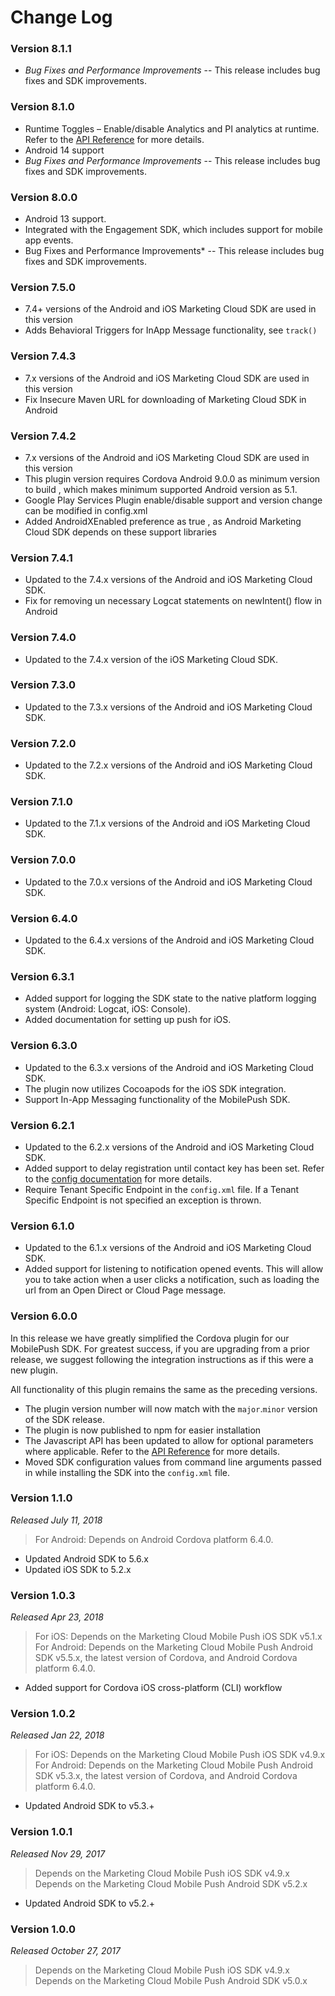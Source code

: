 Change Log
==========
### Version 8.1.1
* *Bug Fixes and Performance Improvements* -- This release includes bug fixes and SDK improvements.

### Version 8.1.0
* Runtime Toggles – Enable/disable Analytics and PI analytics at runtime. Refer to the [API Reference](README.md#reference) for more details.
* Android 14 support
* *Bug Fixes and Performance Improvements* -- This release includes bug fixes and SDK improvements.

### Version 8.0.0
* Android 13 support.
* Integrated with the Engagement SDK, which includes support for mobile app events.
* Bug Fixes and Performance Improvements* -- This release includes bug fixes and SDK improvements.

### Version 7.5.0
* 7.4+ versions of the Android and iOS Marketing Cloud SDK are used in this version
* Adds Behavioral Triggers for InApp Message functionality, see `track()`

### Version 7.4.3
* 7.x versions of the Android and iOS Marketing Cloud SDK are used in this version
* Fix Insecure Maven URL for downloading of Marketing Cloud SDK in Android

### Version 7.4.2
* 7.x versions of the Android and iOS Marketing Cloud SDK are used in this version
* This plugin version requires Cordova Android 9.0.0 as minimum version to build , which makes minimum supported Android version as 5.1. 
* Google Play Services Plugin enable/disable support and version change can be modified in config.xml
* Added AndroidXEnabled preference as true , as Android Marketing Cloud SDK depends on these support libraries

### Version 7.4.1
* Updated to the 7.4.x versions of the Android and iOS Marketing Cloud SDK.
* Fix for removing un necessary Logcat statements on newIntent() flow in Android

### Version 7.4.0
* Updated to the 7.4.x version of the iOS Marketing Cloud SDK.

### Version 7.3.0
* Updated to the 7.3.x versions of the Android and iOS Marketing Cloud SDK.

### Version 7.2.0
* Updated to the 7.2.x versions of the Android and iOS Marketing Cloud SDK.

### Version 7.1.0
* Updated to the 7.1.x versions of the Android and iOS Marketing Cloud SDK.

### Version 7.0.0
* Updated to the 7.0.x versions of the Android and iOS Marketing Cloud SDK.

### Version 6.4.0
* Updated to the 6.4.x versions of the Android and iOS Marketing Cloud SDK.

### Version 6.3.1
* Added support for logging the SDK state to the native platform logging system (Android: Logcat, iOS: Console).
* Added documentation for setting up push for iOS.

### Version 6.3.0

* Updated to the 6.3.x versions of the Android and iOS Marketing Cloud SDK.
* The plugin now utilizes Cocoapods for the iOS SDK integration.
* Support In-App Messaging functionality of the MobilePush SDK.

### Version 6.2.1

* Updated to the 6.2.x versions of the Android and iOS Marketing Cloud SDK.
* Added support to delay registration until contact key has been set. Refer to the [config documentation](README.md#config) for more details.
* Require Tenant Specific Endpoint in the  `config.xml` file. If a Tenant Specific Endpoint is not specified an exception is thrown.

### Version 6.1.0

* Updated to the 6.1.x versions of the Android and iOS Marketing Cloud SDK.
* Added support for listening to notification opened events.  This will allow you to take action when a user clicks a notification, such as loading the url from an Open Direct or Cloud Page message.  

### Version 6.0.0

In this release we have greatly simplified the Cordova plugin for our MobilePush SDK.  For greatest success, if you are upgrading from a prior release, we suggest following the integration instructions as if this were a new plugin.

All functionality of this plugin remains the same as the preceding versions.

* The plugin version number will now match with the `major`.`minor` version of the SDK release.
* The plugin is now published to npm for easier installation
* The Javascript API has been updated to allow for optional parameters where applicable.  Refer to the [API Reference](README.md#reference) for more details.
* Moved SDK configuration values from command line arguments passed in while installing the SDK into the `config.xml` file.

### Version 1.1.0
_Released July 11, 2018_
> For Android: Depends on Android Cordova platform 6.4.0.

* Updated Android SDK to 5.6.x
* Updated iOS SDK to 5.2.x

### Version 1.0.3
_Released Apr 23, 2018_
> For iOS: Depends on the Marketing Cloud Mobile Push iOS SDK v5.1.x
> For Android: Depends on the Marketing Cloud Mobile Push Android SDK v5.5.x, the latest version of Cordova, and Android Cordova platform 6.4.0.

* Added support for Cordova iOS cross-platform (CLI) workflow

### Version 1.0.2
_Released Jan 22, 2018_
> For iOS: Depends on the Marketing Cloud Mobile Push iOS SDK v4.9.x
> For Android: Depends on the Marketing Cloud Mobile Push Android SDK v5.3.x, the latest version of Cordova, and Android Cordova platform 6.4.0.

* Updated Android SDK to v5.3.+

### Version 1.0.1
_Released Nov 29, 2017_
> Depends on the Marketing Cloud Mobile Push iOS SDK v4.9.x
> Depends on the Marketing Cloud Mobile Push Android SDK v5.2.x

* Updated Android SDK to v5.2.+

### Version 1.0.0
_Released October 27, 2017_
> Depends on the Marketing Cloud Mobile Push iOS SDK v4.9.x
> Depends on the Marketing Cloud Mobile Push Android SDK v5.0.x
